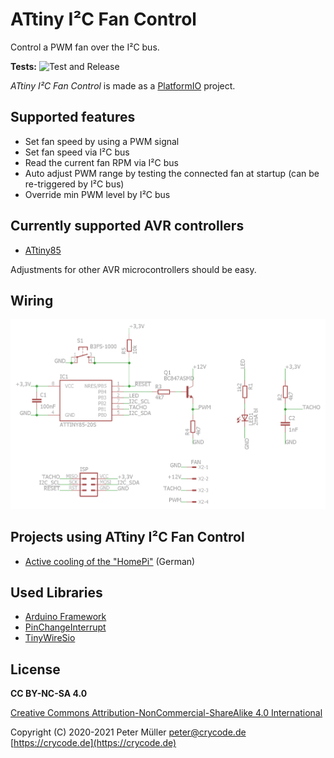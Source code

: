 # ATtiny I²C Fan Control

Control a PWM fan over the I²C bus.

**Tests:** ![Test and Release](https://github.com/crycode-de/attiny85-fan-control/workflows/PlatformIO%20CI/badge.svg)

*ATtiny I²C Fan Control* is made as a [PlatformIO](https://platformio.org/) project.

## Supported features

* Set fan speed by using a PWM signal
* Set fan speed via I²C bus
* Read the current fan RPM via I²C bus
* Auto adjust PWM range by testing the connected fan at startup (can be re-triggered by I²C bus)
* Override min PWM level by I²C bus

## Currently supported AVR controllers

* [ATtiny85](https://ww1.microchip.com/downloads/en/DeviceDoc/Atmel-2586-AVR-8-bit-Microcontroller-ATtiny25-ATtiny45-ATtiny85_Datasheet.pdf)

Adjustments for other AVR microcontrollers should be easy.

## Wiring

![Wiring](./doc/attiny-i2c-fan-control-wiring.png)

## Projects using ATtiny I²C Fan Control

* [Active cooling of the "HomePi"](https://crycode.de/homepi-kuehlung) (German)

## Used Libraries

* [Arduino Framework](https://platformio.org/frameworks/arduino)
* [PinChangeInterrupt](https://platformio.org/lib/show/725/PinChangeInterrupt)
* [TinyWireSio](https://platformio.org/lib/show/293/TinyWireSio)

## License

**CC BY-NC-SA 4.0**

[Creative Commons Attribution-NonCommercial-ShareAlike 4.0 International](https://creativecommons.org/licenses/by-nc-sa/4.0/)

Copyright (C) 2020-2021 Peter Müller <peter@crycode.de> [https://crycode.de](https://crycode.de)